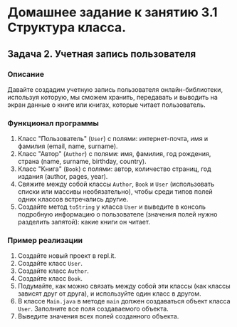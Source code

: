 # Домашнее задание к занятию 3.1 Структура класса.
## Задача 2. Учетная запись пользователя

### Описание
Давайте создадим учетную запись пользователя онлайн-библиотеки, используя которую, мы сможем хранить, передавать и выводить на экран данные о книге или книгах, которые читает пользователь.

### Функционал программы
1. Класс "Пользователь" (`User`) с полями: интернет-почта, имя и фамилия (email, name, surname).
2. Класс "Автор" (`Author`) c полями:  имя, фамилия, год рождения, страна (name, surname, birthday, country).
3. Класс "Книга" (`Book`) с полями: автор, количество страниц, год издания (author, pages, year).
4. Свяжите между собой классы `Author`, `Book` и `User` (использовать списки или массивы необязательно), чтобы среди типов полей одних классов встречались другие.
6. Создайте метод `toString` у класса `User` и выведите в консоль подробную информацию о пользователе (значения полей нужно разделить запятой): какие книги он читает.

### Пример реализации
1. Создайте новый проект в repl.it.
2. Создайте класс `User`.
3. Создайте класс `Author`.
4. Создайте класс `Book`.
5. Подумайте, как можно связать между собой эти классы (как классы зависят друг от друга), и используйте один класс в другом.
6. В классе `Main.java` в методе `main` должен создаваться объект класса `User`. Заполните все поля создаваемого объекта.
7. Выведите значения всех полей созданного объекта.
